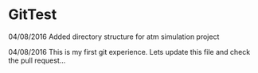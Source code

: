 # GitTest
04/08/2016
Added directory structure for atm simulation project

04/08/2016
This is my first git experience.
Lets update this file and check the pull request...
